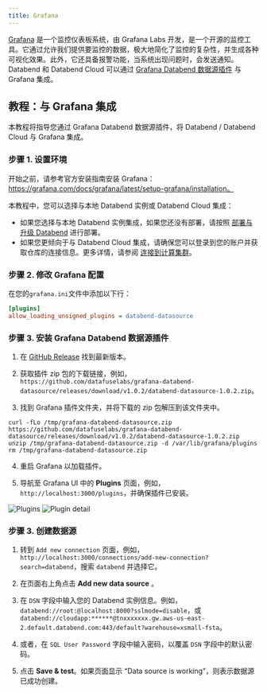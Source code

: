 ```yaml
---
title: Grafana
---
```


[Grafana](https://grafana.com/) 是一个监控仪表板系统，由 Grafana Labs 开发，是一个开源的监控工具。它通过允许我们提供要监控的数据，极大地简化了监控的复杂性，并生成各种可视化效果。此外，它还具备报警功能，当系统出现问题时，会发送通知。Databend 和 Databend Cloud 可以通过 [Grafana Databend 数据源插件](https://github.com/datafuselabs/grafana-databend-datasource) 与 Grafana 集成。

## 教程：与 Grafana 集成

本教程将指导您通过 Grafana Databend 数据源插件，将 Databend / Databend Cloud 与 Grafana 集成。

### 步骤 1. 设置环境

开始之前，请参考官方安装指南安装 Grafana：https://grafana.com/docs/grafana/latest/setup-grafana/installation。

本教程中，您可以选择与本地 Databend 实例或 Databend Cloud 集成：

- 如果您选择与本地 Databend 实例集成，如果您还没有部署，请按照 [部署与升级 Databend](/guides/deploy) 进行部署。
- 如果您更倾向于与 Databend Cloud 集成，请确保您可以登录到您的账户并获取仓库的连接信息。更多详情，请参阅 [连接到计算集群](/guides/cloud/using-databend-cloud/warehouses#connecting)。

### 步骤 2. 修改 Grafana 配置

在您的`grafana.ini`文件中添加以下行：

```ini
[plugins]
allow_loading_unsigned_plugins = databend-datasource
```

### 步骤 3. 安装 Grafana Databend 数据源插件

1. 在 [GitHub Release](https://github.com/datafuselabs/grafana-databend-datasource/releases) 找到最新版本。

2. 获取插件 zip 包的下载链接，例如，`https://github.com/datafuselabs/grafana-databend-datasource/releases/download/v1.0.2/databend-datasource-1.0.2.zip`。

3. 找到 Grafana 插件文件夹，并将下载的 zip 包解压到该文件夹中。

```shell
curl -fLo /tmp/grafana-databend-datasource.zip https://github.com/datafuselabs/grafana-databend-datasource/releases/download/v1.0.2/databend-datasource-1.0.2.zip
unzip /tmp/grafana-databend-datasource.zip -d /var/lib/grafana/plugins
rm /tmp/grafana-databend-datasource.zip
```

4. 重启 Grafana 以加载插件。

5. 导航至 Grafana UI 中的 **Plugins** 页面，例如，`http://localhost:3000/plugins`，并确保插件已安装。

![Plugins](@site/docs/public/img/integration/grafana-plugins.png)
![Plugin detail](@site/docs/public/img/integration/grafana-plugin-detail.png)

### 步骤 3. 创建数据源

1. 转到 `Add new connection` 页面，例如，`http://localhost:3000/connections/add-new-connection?search=databend`，搜索 `databend` 并选择它。

2. 在页面右上角点击 **Add new data source** 。

3. 在 `DSN` 字段中输入您的 Databend 实例信息。例如，`databend://root:@localhost:8000?sslmode=disable`，或 `databend://cloudapp:******@tnxxxxxxx.gw.aws-us-east-2.default.databend.com:443/default?warehouse=xsmall-fsta`。

4. 或者，在 `SQL User Password` 字段中输入密码，以覆盖 `DSN` 字段中的默认密码。

5. 点击 **Save & test**。如果页面显示 “Data source is working”，则表示数据源已成功创建。
